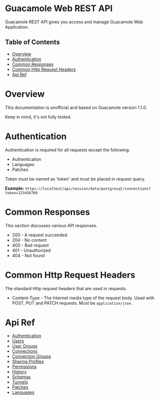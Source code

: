 <!-- omit in toc -->
# Guacamole Web REST API

Guacamole REST API gives you access and manage Guacamole Web Application.

<!-- omit in toc -->
## Table of Contents

- [Overview](#overview)
- [Authentication](#authentication)
- [Common Responses](#common-responses)
- [Common Http Request Headers](#common-http-request-headers)
- [Api Ref](#api-ref)

# Overview

This documentation is unofficial and based on Guacamole version 1.1.0.

Keep in mind, it's not fully tested.

# Authentication

Authentication is required for all requests except the following:

- Authentication
- Languages
- Patches

Token must be named as 'token' and must be placed in request query.

**Example:** `https://localhost/api/session/data/postgresql/connections?token=123456789`

# Common Responses

This section discusses various API responses.

- 200 - A request succeeded.
- 204 - No content
- 400 - Bad request
- 401 - Unauthorized
- 404 - Not found

# Common Http Request Headers

The standard Http request headers that are used in requests.

- Content-Type - The Internet media type of the request body. Used with POST, PUT and PATCH requests. Must be `application/json`.

# Api Ref

- [Authentication](https://github.com/ridvanaltun/guacamole-rest-api-documentation/blob/master/docs/AUTHENTICATION.md)
- [Users](https://github.com/ridvanaltun/guacamole-rest-api-documentation/blob/master/docs/USERS.md)
- [User Groups](https://github.com/ridvanaltun/guacamole-rest-api-documentation/blob/master/docs/USER-GROUPS.md)
- [Connections](https://github.com/ridvanaltun/guacamole-rest-api-documentation/blob/master/docs/CONNECTIONS.md)
- [Connection Groups](https://github.com/ridvanaltun/guacamole-rest-api-documentation/blob/master/docs/CONNECTION-GROUPS.md)
- [Sharing Profiles](https://github.com/ridvanaltun/guacamole-rest-api-documentation/blob/master/docs/SHARING-PROFILES.md)
- [Permissions](https://github.com/ridvanaltun/guacamole-rest-api-documentation/blob/master/docs/PERMISSIONS.md)
- [History](https://github.com/ridvanaltun/guacamole-rest-api-documentation/blob/master/docs/HISTORY.md)
- [Schemas](https://github.com/ridvanaltun/guacamole-rest-api-documentation/blob/master/docs/SCHEMAS.md)
- [Tunnels](https://github.com/ridvanaltun/guacamole-rest-api-documentation/blob/master/docs/TUNNELS.md)
- [Patches](https://github.com/ridvanaltun/guacamole-rest-api-documentation/blob/master/docs/PATCHES.md)
- [Languages](https://github.com/ridvanaltun/guacamole-rest-api-documentation/blob/master/docs/LANGUAGES.md)
